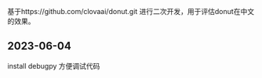 基于https://github.com/clovaai/donut.git 进行二次开发，用于评估donut在中文的效果。
## 2023-06-04 
install debugpy 方便调试代码